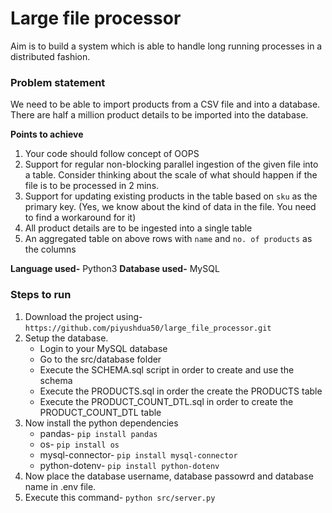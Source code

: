 # Large file processor 
Aim is to build a system which is able to handle long running processes in a distributed fashion. 

### Problem statement 
We need to be able to import products from a CSV file and into a database. There are half a million product details to be imported into the database.

**Points to achieve**
1. Your code should follow concept of OOPS
2. Support for regular non-blocking parallel ingestion of the given file into a table. Consider thinking about the scale of what should happen if the file is to be processed in 2 mins.
3. Support for updating existing products in the table based on `sku` as the primary key. (Yes, we know about the kind of data in the file. You need to find a workaround for it)
4. All product details are to be ingested into a single table
5. An aggregated table on above rows with `name` and `no. of products` as the columns


**Language used-** Python3
**Database used-** MySQL

### Steps to run
1. Download the project using- `https://github.com/piyushdua50/large_file_processor.git`
2. Setup the database.
   * Login to your MySQL database
   * Go to the src/database folder
   * Execute the SCHEMA.sql script in order to create and use the schema
   * Execute the PRODUCTS.sql in order the create the PRODUCTS table
   * Execute the PRODUCT_COUNT_DTL.sql in order to create the PRODUCT_COUNT_DTL table
3. Now install the python dependencies
   * pandas- `pip install pandas`
   * os- `pip install os`
   * mysql-connector- `pip install mysql-connector`
   * python-dotenv- `pip install python-dotenv`
4. Now place the database username, database passowrd and database name in .env file.
5. Execute this command- `python src/server.py`


